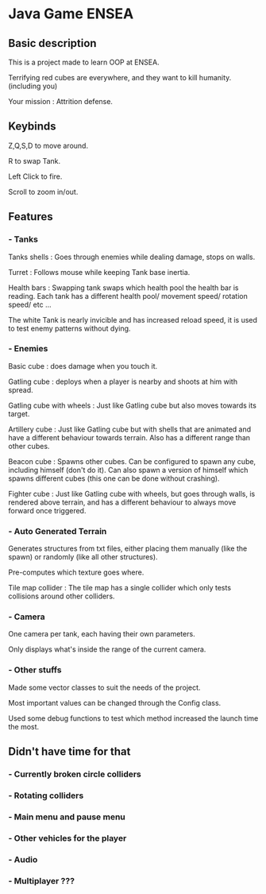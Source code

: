 # Java Game ENSEA

## Basic description

This is a project made to learn OOP at ENSEA.

Terrifying red cubes are everywhere, and they want to kill humanity.
(including you)

Your mission : Attrition defense.

## Keybinds

 Z,Q,S,D to move around.

R to swap Tank.

Left Click to fire.

Scroll to zoom in/out.

## Features

### - Tanks

Tanks shells : Goes through enemies while dealing damage, stops on walls.

Turret : Follows mouse while keeping Tank base inertia.

Health bars : Swapping tank swaps which health pool the health bar is reading.
Each tank has a different health pool/ movement speed/ rotation speed/ etc ...

The white Tank is nearly invicible and has increased reload speed,
it is used to test enemy patterns without dying.

### - Enemies

Basic cube : does damage when you touch it.

Gatling cube : deploys when a player is nearby and shoots at him with spread.

Gatling cube with wheels : Just like Gatling cube but also moves towards its target.

Artillery cube : Just like Gatling cube but with shells that are animated
and have a different behaviour towards terrain. Also has a different range than other cubes.

Beacon cube : Spawns other cubes. Can be configured to spawn any cube, 
including himself (don't do it).
Can also spawn a version of himself which spawns different cubes 
(this one can be done without crashing).

Fighter cube : Just like Gatling cube with wheels, but goes through walls,
is rendered above terrain, and has a different behaviour to always move forward
once triggered.

### - Auto Generated Terrain

Generates structures from txt files, either placing them manually (like the spawn)
or randomly (like all other structures).

Pre-computes which texture goes where.

Tile map collider : The tile map has a single collider which only tests collisions around 
other colliders.

### - Camera

One camera per tank, each having their own parameters.

Only displays what's inside the range of the current camera.

### - Other stuffs

Made some vector classes to suit the needs of the project.

Most important values can be changed through the Config class.

Used some debug functions to test which method increased the launch time the most.


## Didn't have time for that

### - Currently broken circle colliders

### - Rotating colliders

### - Main menu and pause menu

### - Other vehicles for the player

### - Audio

### - Multiplayer ???
